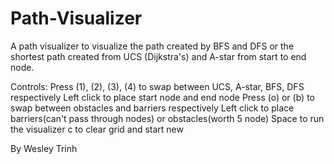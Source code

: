 # Path-Visualizer

A path visualizer to visualize the path created by BFS and DFS or the shortest path created from UCS (Dijkstra's) and A-star from start to end node.

Controls:
Press (1), (2), (3), (4) to swap between UCS, A-star, BFS, DFS respectively
Left click to place start node and end node
Press (o) or (b) to swap between obstacles and barriers respectively
Left click to place barriers(can't pass through nodes) or obstacles(worth 5 node)
Space to run the visualizer
c to clear grid and start new

By Wesley Trinh

